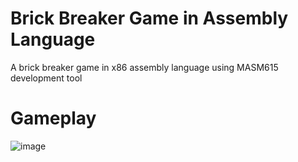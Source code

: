 # Brick Breaker Game in Assembly Language
A brick breaker game in x86 assembly language using MASM615 development tool
# Gameplay
![image](https://github.com/FiziQaiser/brick-breaker-game-assembly-language/assets/80841632/2220b5e7-c8d2-446b-9798-d19f9d044bdb)
